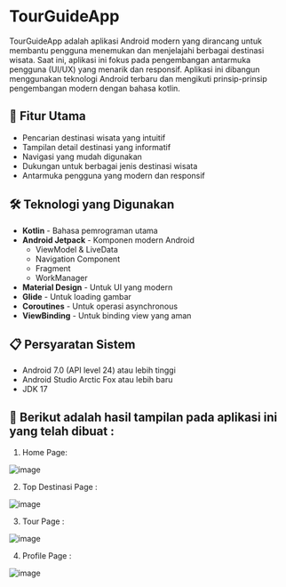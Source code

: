 # TourGuideApp

TourGuideApp adalah aplikasi Android modern yang dirancang untuk membantu pengguna menemukan dan menjelajahi berbagai destinasi wisata. Saat ini, aplikasi ini fokus pada pengembangan antarmuka pengguna (UI/UX) yang menarik dan responsif. Aplikasi ini dibangun menggunakan teknologi Android terbaru dan mengikuti prinsip-prinsip pengembangan modern dengan bahasa kotlin. 

## 🚀 Fitur Utama

- Pencarian destinasi wisata yang intuitif
- Tampilan detail destinasi yang informatif
- Navigasi yang mudah digunakan
- Dukungan untuk berbagai jenis destinasi wisata
- Antarmuka pengguna yang modern dan responsif

## 🛠 Teknologi yang Digunakan

- **Kotlin** - Bahasa pemrograman utama
- **Android Jetpack** - Komponen modern Android
  - ViewModel & LiveData
  - Navigation Component
  - Fragment
  - WorkManager
- **Material Design** - Untuk UI yang modern
- **Glide** - Untuk loading gambar
- **Coroutines** - Untuk operasi asynchronous
- **ViewBinding** - Untuk binding view yang aman

## 📋 Persyaratan Sistem

- Android 7.0 (API level 24) atau lebih tinggi
- Android Studio Arctic Fox atau lebih baru
- JDK 17

## 📱 Berikut adalah hasil tampilan pada aplikasi ini yang telah dibuat : 
1. Home Page:

![image](https://github.com/user-attachments/assets/334a8586-165f-4357-a9a2-aba1f1239076)

2. Top Destinasi Page :

![image](https://github.com/user-attachments/assets/323d347a-c39f-4f24-b610-ed5dd67a52b8)

3. Tour Page :

![image](https://github.com/user-attachments/assets/eb503519-9597-4119-99d4-3aeea0316717)

4. Profile Page :

![image](https://github.com/user-attachments/assets/87560ea0-7e6c-4136-b1b9-9ed4453e76e6)

